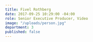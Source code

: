 ```yaml
---
title: Fivel Rothberg
date: 2017-09-25 10:29:00 -04:00
role: Senior Executive Producer, Video
image: "/uploads/person.jpg"
department: 3
published: false
---
```

